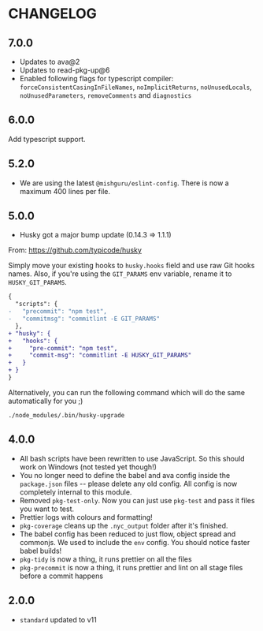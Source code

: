 # CHANGELOG

## 7.0.0
- Updates to ava@2
- Updates to read-pkg-up@6
- Enabled following flags for typescript compiler: `forceConsistentCasingInFileNames`, `noImplicitReturns`, `noUnusedLocals`, `noUnusedParameters`, `removeComments` and `diagnostics`

## 6.0.0

Add typescript support.

## 5.2.0

- We are using the latest `@mishguru/eslint-config`. There is now a maximum
  400 lines per file.

## 5.0.0
- Husky got a major bump update (0.14.3 => 1.1.1)

From: https://github.com/typicode/husky

Simply move your existing hooks to `husky.hooks` field and use raw Git hooks names. Also, if you're using the `GIT_PARAMS` env variable, rename it to `HUSKY_GIT_PARAMS`.

```diff
{
  "scripts": {
-   "precommit": "npm test",
-   "commitmsg": "commitlint -E GIT_PARAMS"
  },
+ "husky": {
+   "hooks": {
+     "pre-commit": "npm test",
+     "commit-msg": "commitlint -E HUSKY_GIT_PARAMS"
+   }
+ }
}
```

Alternatively, you can run the following command which will do the same automatically for you ;)

```
./node_modules/.bin/husky-upgrade
```

## 4.0.0

- All bash scripts have been rewritten to use JavaScript. So this should work
  on Windows (not tested yet though!)
- You no longer need to define the babel and ava config inside the
  `package.json` files -- please delete any old config. All config is now
  completely internal to this module.
- Removed `pkg-test-only`. Now you can just use `pkg-test` and pass it files
  you want to test.
- Prettier logs with colours and formatting!
- `pkg-coverage` cleans up the `.nyc_output` folder after it's finished.
- The babel config has been reduced to just flow, object spread and commonjs.
  We used to include the `env` config. You should notice faster babel builds!
- `pkg-tidy` is now a thing, it runs prettier on all the files
- `pkg-precommit` is now a thing, it runs prettier and lint on all stage files before a commit happens

## 2.0.0

- `standard` updated to v11
